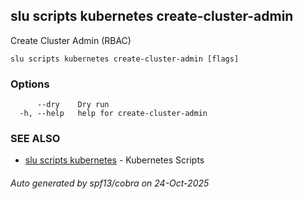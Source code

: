 ## slu scripts kubernetes create-cluster-admin

Create Cluster Admin (RBAC)

```
slu scripts kubernetes create-cluster-admin [flags]
```

### Options

```
      --dry    Dry run
  -h, --help   help for create-cluster-admin
```

### SEE ALSO

* [slu scripts kubernetes](slu_scripts_kubernetes.md)	 - Kubernetes Scripts

###### Auto generated by spf13/cobra on 24-Oct-2025

